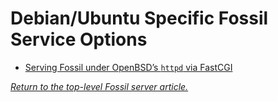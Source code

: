 # Debian/Ubuntu Specific Fossil Service Options

- [Serving Fossil under OpenBSD’s `httpd` via FastCGI](./httpd.md)

*[Return to the top-level Fossil server article.](../)*
